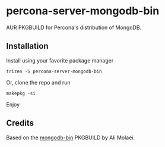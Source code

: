 # percona-server-mongodb-bin

AUR PKGBUILD for Percona's distribution of MongoDB.

## Installation

Install using your favorite package manager

`trizen -S percona-server-mongodb-bin`

Or, clone the repo and run

`makepkg -si`

Enjoy

## Credits

Based on the [mongodb-bin](https://aur.archlinux.org/packages/mongodb-bin/) PKGBUILD by Ali Molaei.
